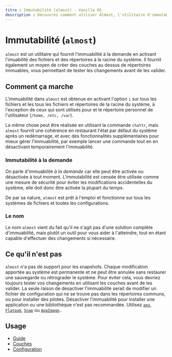 ```yaml
---
titre : Immutabilité (almost) - Vanilla OS
description : Découvrez comment utiliser Almost, l'utilitaire d'immutabilité à la demande.
---
```


# Immutabilité (`almost`)
`almost` est un utilitaire qui fournit l'immuabilité à la demande en activant l'imuabilité 
des fichiers et des répertoires à la racine du système. Il fournit également
un moyen de créer des couches au dessus de répertoires immuables, vous permettant de tester
les changements avant de les valider.

## Comment ça marche
L'immuabilité dans `almost` est obtenue en activant l'option `i` sur tous les fichiers et les
tous les fichiers et répertoires de la racine du système, à l'exception de ceux qui sont utilisés pour
et le répertoire personnel de l'utilisateur (`/home, /etc, /var`).

La même chose peut être réalisée en utilisant la commande `chattr`, mais `almost` fournit une
cohérence en restaurant l'état par défaut du système après un redémarrage, et
avec des fonctionnalités supplémentaires pour mieux gérer l'immuabilité, par exemple lancer une commande tout en
en désactivant temporairement l'immuabilité.

### Immutabilité à la demande
On parle d'immuabilité *à la demande* car elle peut être activée ou désactivée à tout moment.
L'immutabilité est censée être utilisée comme une mesure de sécurité 
pour éviter les modifications accidentelles du système, elle doit donc être activée la plupart du temps.

De par sa nature, `almost` est prêt à l'emploi et fonctionne sur tous les systèmes de fichiers et toutes les configurations.

### Le nom
Le nom `almost` vient du fait qu'il ne s'agit pas d'une solution complète d'immuabilité, 
mais plutôt un outil pour vous aider à l'atteindre,
tout en étant capable d'effectuer des changements si nécessaire.

## Ce qu'il n'est pas
`almost` n'a pas de support pour les snapshots. Chaque modification apportée au 
système est permanente et ne peut être annulée sans restaurer une sauvegarde ou rétrograder le système. 
Pour éviter cela, vous devriez toujours tester vos changements en utilisant les couches avant de les valider. 
La seule raison de désactiver l'immuabilité serait de modifier 
un fichier de configuration qui ne se trouve pas dans les répertoires communs,
ou pour installer des pilotes. Désactiver l'immuabilité pour installer une application ou une bibliothèque n'est pas recommandée. 
Utilisez [`apx`](/docs/apx), [`Flatpak`](/docs/flatpak), [`Snap`](/docs/snap) ou [`AppImage`](/docs/appimage)..

## Usage
- [Guide](/docs/almost/manpage)
- [Couches](/docs/almost/layers)
- [Configuration](/docs/almost/configuration)
